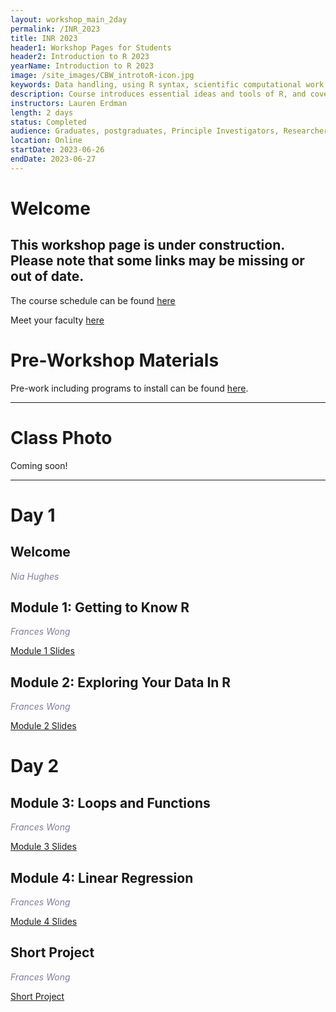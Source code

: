 ```yaml
---
layout: workshop_main_2day
permalink: /INR_2023
title: INR 2023
header1: Workshop Pages for Students
header2: Introduction to R 2023
yearName: Introduction to R 2023
image: /site_images/CBW_introtoR-icon.jpg
keywords: Data handling, using R syntax, scientific computational work
description: Course introduces essential ideas and tools of R, and covers statistical tests in R.
instructors: Lauren Erdman
length: 2 days
status: Completed
audience: Graduates, postgraduates, Principle Investigators, Researchers
location: Online
startDate: 2023-06-26
endDate: 2023-06-27
---
```


# Welcome <a id="welcome"></a>

## This workshop page is under construction. Please note that some links may be missing or out of date.

The course schedule can be found [here](https://bioinformaticsdotca.github.io/INR_2023_schedule)

Meet your faculty [here](https://drive.google.com/file/d/1LasXgLz9bOrmi2P3v4S8GDyEsV1XXH3Q/view?usp=sharing)  


# Pre-Workshop Materials <a id="preworkshop"></a>

Pre-work including programs to install can be found [here](https://forms.gle/HpYdmZLJRjPW2CHa7).  

***

# Class Photo

Coming soon!

***

# Day 1 <a id="day1"></a>

## Welcome

*<font color="#827e9c">Nia Hughes</font>*
 
## Module 1: Getting to Know R
 
*<font color="#827e9c">Frances Wong</font>*  
 
[Module 1 Slides]()  

## Module 2: Exploring Your Data In R

*<font color="#827e9c">Frances Wong</font>*  

[Module 2 Slides]()  

# Day 2 <a id="day2"></a>

## Module 3: Loops and Functions

*<font color="#827e9c">Frances Wong</font>* 

[Module 3 Slides]()  

## Module 4: Linear Regression

*<font color="#827e9c">Frances Wong</font>* 

[Module 4 Slides]()  

## Short Project

*<font color="#827e9c">Frances Wong</font>* 

[Short Project]()